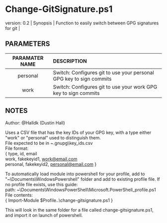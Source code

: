 # Change-GitSignature.ps1
version: 0.2
| Synopsis | Function to easily switch between GPG signatures for git |

## PARAMETERS 
|   PARAMATER NAME    |  DESCRIPTION  |
|   :---:   |   :---    |
|   personal  |    Switch: Configures git to use your personal GPG key to sign commits  |
|   work    |   Switch: Configures git to use your work GPG key to sign commits |

## NOTES
Author: @Halldk (Dustin Hall)

Uses a CSV file that has the key IDs of your GPG key, with a type either "work" or "personal" used to distinguish them. <br >
File expected to be in ~\.gnupg\key_ids.csv <br >
File format: <br >
{ type, id, email <br >
work, fakekeyid1, work@email.com <br >
personal, fakekeyid2, personal@email.com }


To automatically load module into powershell for your profile, add to "~\Documents\WindowsPowershell\" folder and add to existing profile file. If no profile file exists, use this guide: <br >
path: ~\Documents\WindowsPowerShell\Microsoft.PowerShell_profile.ps1 <br >
File contents: <br >
{ Import-Module $Profile\..\change-gitsignature.ps1 }

This will look in the same folder for a file called change-gitsignature.ps1, and import it on launch of powershell.
